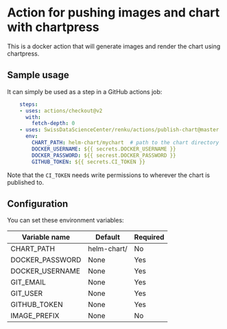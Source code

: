 # Action for pushing images and chart with chartpress

This is a docker action that will generate images and render the chart using chartpress.

## Sample usage

It can simply be used as a step in a GitHub actions job:

```yaml
    steps:
    - uses: actions/checkout@v2
      with:
        fetch-depth: 0
    - uses: SwissDataScienceCenter/renku/actions/publish-chart@master
      env:
        CHART_PATH: helm-chart/mychart  # path to the chart directory
        DOCKER_USERNAME: ${{ secrets.DOCKER_USERNAME }}
        DOCKER_PASSWORD: ${{ secrest.DOCKER_PASSWORD }}
        GITHUB_TOKEN: ${{ secrets.CI_TOKEN }}
```

Note that the `CI_TOKEN` needs write permissions to wherever the chart is
published to.

## Configuration

You can set these environment variables:

| Variable name | Default | Required |
| --------------| --------| ---------|
| CHART_PATH    | helm-chart/ | No |
| DOCKER_PASSWORD | None | Yes |
| DOCKER_USERNAME | None | Yes |
| GIT_EMAIL     | None | Yes |
| GIT_USER      | None | Yes |
| GITHUB_TOKEN  | None | Yes |
| IMAGE_PREFIX  | None | No  |
